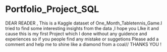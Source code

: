 # Portfolio_Project_SQL
DEAR READER ,
This is a Kaggle dataset of One_Month_Tabletennis_Game.I tried to find some interesting insights from the data ,I hope you LIke it and cause this is my first Project
which I done without any guidence and experiences so if you people find any mistake or suggetions Please add a comment and help me to shine like a diamond from a coal//
THANKS YOU !
